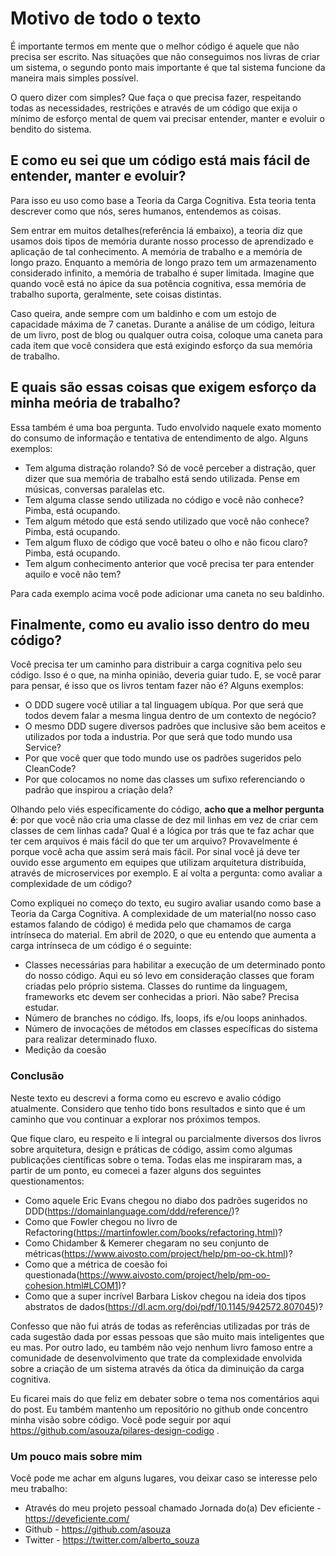 # Motivo de todo o texto

É importante termos em mente que o melhor código é aquele que não precisa ser escrito. Nas situações que não conseguimos nos livras de criar um sistema, o segundo ponto mais importante é
que tal sistema funcione da maneira mais simples possível. 

O quero dizer com simples? Que faça o que precisa fazer, respeitando todas as necessidades, restrições e através de um código que exija o mínimo de esforço mental de quem vai precisar entender, manter e evoluir o bendito do sistema.

## E como eu sei que um código está mais fácil de entender, manter e evoluir? 

Para isso eu uso como base a Teoria da Carga Cognitiva. Esta teoria tenta descrever como que nós, seres humanos, entendemos as coisas. 

Sem entrar em muitos detalhes(referência lá embaixo), a teoria diz que usamos dois tipos de memória durante nosso processo de aprendizado e aplicação de tal conhecimento. A memória de trabalho e a memória de longo prazo. Enquanto a memória de longo prazo tem um armazenamento considerado infinito, a memória de trabalho é super limitada. Imagine que quando você está no ápice da sua potência cognitiva, essa memória de trabalho suporta, geralmente, sete coisas distintas. 

Caso queira, ande sempre com um baldinho e com um estojo de capacidade máxima de 7 canetas. Durante a análise de um código, leitura de um livro, post de blog ou qualquer outra coisa, coloque uma caneta para cada item que você considera que está exigindo esforço da sua memória de trabalho.

## E quais são essas coisas que exigem esforço da minha meória de trabalho?

Essa também é uma boa pergunta. Tudo envolvido naquele exato momento do consumo de informação e tentativa de entendimento de algo. Alguns exemplos:

* Tem alguma distração rolando? Só de você perceber a distração, quer dizer que sua memória de trabalho está sendo utilizada. Pense em músicas, conversas paralelas etc. 
* Tem alguma classe sendo utilizada no código e você não conhece? Pimba, está ocupando.
* Tem algum método que está sendo utilizado que você não conhece? Pimba, está ocupando. 
* Tem algum fluxo de código que você bateu o olho e não ficou claro? Pimba, está ocupando. 
* Tem algum conhecimento anterior que você precisa ter para entender aquilo e você não tem?

Para cada exemplo acima você pode adicionar uma caneta no seu baldinho. 

## Finalmente, como eu avalio isso dentro do meu código?

Você precisa ter um caminho para distribuir a carga cognitiva pelo seu código. Isso é o que, na minha opinião, deveria guiar tudo. E, se você parar para pensar, é isso que os livros tentam fazer não é? Alguns exemplos:

* O DDD sugere você utiliar a tal linguagem ubíqua. Por que será que todos devem falar a mesma lingua dentro de um contexto de negócio?
* O mesmo DDD sugere diversos padrões que inclusive são bem aceitos e utilizados por toda a industria. Por que será que todo mundo usa Service?
* Por que você quer que todo mundo use os padrões sugeridos pelo CleanCode?
* Por que colocamos no nome das classes um sufixo referenciando o padrão que inspirou a criação dela?

Olhando pelo viés especificamente do código, **acho que a melhor pergunta é**: por que você não cria uma classe de dez mil linhas em vez de criar cem classes de cem linhas cada? Qual é a lógica por trás que te faz achar que ter cem arquivos é mais fácil do que ter um arquivo? Provavelmente é porque você acha que assim será mais fácil. Por sinal você já deve ter ouvido esse argumento em equipes que utilizam arquitetura distribuída, através de microservices por exemplo. E aí volta a pergunta: como avaliar a complexidade de um código? 

Como expliquei no começo do texto, eu sugiro avaliar usando como base a Teoria da Carga Cognitiva. A complexidade de um material(no nosso caso estamos falando de código) é medida pelo que chamamos de carga intrínseca do material. Em abril de 2020, o que eu entendo que aumenta a carga intrínseca de um código é o seguinte:

* Classes necessárias para habilitar a execução de um determinado ponto do nosso código. Aqui eu só levo em consideração classes que foram criadas pelo próprio sistema. Classes do runtime da linguagem, frameworks etc devem ser conhecidas a priori. Não sabe? Precisa estudar. 
* Número de branches no código. Ifs, loops, ifs e/ou loops aninhados. 
* Número de invocações de métodos em classes específicas do sistema para realizar determinado fluxo.
* Medição da coesão 


### Conclusão

Neste texto eu descrevi a forma como eu escrevo e avalio código atualmente. Considero que tenho tido bons resultados e sinto que é um caminho que vou continuar a explorar nos próximos tempos. 

Que fique claro, eu respeito e li integral ou parcialmente diversos dos livros sobre arquitetura, design e práticas de código, assim como algumas publicações científicas sobre o tema. Todas elas me inspiraram mas, a partir de um ponto, eu comecei a fazer alguns dos seguintes questionamentos: 

* Como aquele Eric Evans chegou no diabo dos padrões sugeridos no DDD(https://domainlanguage.com/ddd/reference/)?
* Como que Fowler chegou no livro de Refactoring(https://martinfowler.com/books/refactoring.html)? 
* Como Chidamber & Kemerer chegaram no seu conjunto de métricas(https://www.aivosto.com/project/help/pm-oo-ck.html)? 
* Como que a métrica de coesão foi questionada(https://www.aivosto.com/project/help/pm-oo-cohesion.html#LCOM1)?
* Como que a super incrível Barbara Liskov chegou na ideia dos tipos abstratos de dados(https://dl.acm.org/doi/pdf/10.1145/942572.807045)?

Confesso que não fui atrás de todas as referências utilizadas por trás de cada sugestão dada por essas pessoas que são muito mais inteligentes que eu mas. Por outro lado, eu também não vejo nenhum livro famoso entre a comunidade de desenvolvimento que trate da complexidade envolvida sobre a criação de um sistema através da ótica da diminuição da carga cognitiva. 

Eu ficarei mais do que feliz em debater sobre o tema nos comentários aqui do post. Eu também mantenho um repositório no github onde concentro minha visão sobre código. Você pode seguir por aqui https://github.com/asouza/pilares-design-codigo . 

### Um pouco mais sobre mim

Você pode me achar em alguns lugares, vou deixar caso se interesse pelo meu trabalho:

* Através do meu projeto pessoal chamado Jornada do(a) Dev eficiente - https://deveficiente.com/
* Github - https://github.com/asouza
* Twitter - https://twitter.com/alberto_souza